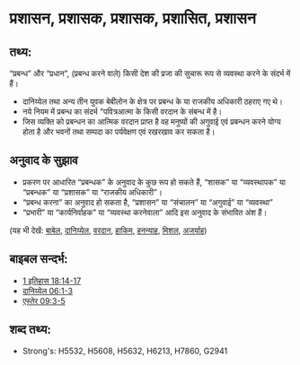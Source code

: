 # प्रशासन, प्रशासक, प्रशासक, प्रशासित, प्रशासन #

## तथ्य: ##

“प्रबन्ध” और “प्रधान”, (प्रबन्ध करने वाले) किसी देश की प्रजा की सुचारू रूप से व्यवस्था करने के संदर्भ में हैं।

* दानिय्येल तथा अन्य तीन युवक बेबीलोन के क्षेत्र पर प्रबन्ध के या राजकीय अधिकारी ठहराए गए थे।
* नये नियम में प्रबन्ध का संदर्भ "पवित्रआत्मा के किसी वरदान के संबन्ध में है।
* जिस व्यक्ति को प्रबन्धन का आत्मिक वरदान प्राप्त है वह मनुष्यों की अगुवाई एवं प्रबन्धन करने योग्य होता है और भवनों तथा सम्पदा का पर्यवेक्षण एवं रखरखाव कर सकता है।

## अनुवाद के सुझाव ##

* प्रकरण पर आधारित “प्रबन्धक” के अनुवाद के कुछ रूप हो सकते हैं, “शासक” या “व्यवस्थापक” या “प्रबन्धक” या “प्रशासक” या “राजकीय अधिकारी”।
* “प्रबन्ध करना” का अनुवाद हो सकता है, “प्रशासन” या “संचालन” या “अगुवाई” या “व्यवस्था”
* “प्रभारी” या “कार्यनिर्वाहक” या “व्यवस्था करनेवाला” आदि इस अनुवाद के संभावित अंश हैं।

(यह भी देखें: [बाबेल](../names/babylon.md), [दानिय्येल](../names/daniel.md), [वरदान](../kt/gift.md), [हाकिम](../other/governor.md), [हनन्याह](../names/hananiah.md), [मिशल](../names/mishael.md), [अजर्याह](../names/azariah.md))

## बाइबल सन्दर्भ: ##

* [1 इतिहास 18:14-17](rc://hi/tn/help/1ch/18/14)
* [दानिय्येल 06:1-3](rc://hi/tn/help/dan/06/01)
* [एस्तेर 09:3-5](rc://hi/tn/help/est/09/03)

## शब्द तथ्य: ##

* Strong's: H5532, H5608, H5632, H6213, H7860, G2941

